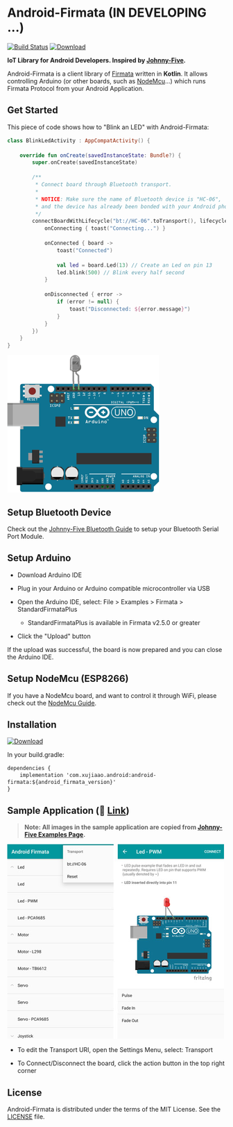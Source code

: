 # Android-Firmata (IN DEVELOPING ...)

[![Build Status](https://travis-ci.org/xujiaao/android-firmata.svg?branch=master)](https://travis-ci.org/xujiaao/android-firmata)
[![Download](https://api.bintray.com/packages/xujiaao/android/android-firmata/images/download.svg)](https://bintray.com/xujiaao/android/android-firmata/_latestVersion)


**IoT Library for Android Developers. Inspired by [Johnny-Five].**

Android-Firmata is a client library of [Firmata] written in **Kotlin**.
It allows controlling Arduino (or other boards, such as [NodeMcu]...)
which runs Firmata Protocol from your Android Application.


## Get Started

This piece of code shows how to "Blink an LED" with Android-Firmata:

````kotlin
class BlinkLedActivity : AppCompatActivity() {

    override fun onCreate(savedInstanceState: Bundle?) {
        super.onCreate(savedInstanceState)

        /**
         * Connect board through Bluetooth transport.
         *
         * NOTICE: Make sure the name of Bluetooth device is "HC-06",
         * and the device has already been bonded with your Android phone!!!
         */
        connectBoardWithLifecycle("bt://HC-06".toTransport(), lifecycle, {
            onConnecting { toast("Connecting...") }

            onConnected { board ->
                toast("Connected")

                val led = board.Led(13) // Create an Led on pin 13
                led.blink(500) // Blink every half second
            }

            onDisconnected { error ->
                if (error != null) {
                    toast("Disconnected: ${error.message}")
                }
            }
        })
    }
}
````

![](assets/images/led-blink.gif)


## Setup Bluetooth Device

Check out the [Johnny-Five Bluetooth Guide] to setup your Bluetooth Serial Port Module.


## Setup Arduino

- Download Arduino IDE

- Plug in your Arduino or Arduino compatible microcontroller via USB

- Open the Arduino IDE, select: File > Examples > Firmata > StandardFirmataPlus

  - StandardFirmataPlus is available in Firmata v2.5.0 or greater

- Click the "Upload" button

If the upload was successful, the board is now prepared and you can close the Arduino IDE.


## Setup NodeMcu (ESP8266)

If you have a NodeMcu board, and want to control it through WiFi, please check out the [NodeMcu Guide].


## Installation

[![Download](https://api.bintray.com/packages/xujiaao/android/android-firmata/images/download.svg)](https://bintray.com/xujiaao/android/android-firmata/_latestVersion)

In your build.gradle:

````
dependencies {
    implementation 'com.xujiaao.android:android-firmata:${android_firmata_version}'
}
````


## Sample Application (:link: [Link](https://github.com/xujiaao/android-firmata/releases/latest))

> **Note: All images in the sample application are copied from [Johnny-Five Examples Page].**

![](assets/images/sample-app.jpg)

- To edit the Transport URI, open the Settings Menu, select: Transport

- To Connect/Disconnect the board, click the action button in the top right corner


## License

Android-Firmata is distributed under the terms of the MIT License. See the [LICENSE] file.


[Johnny-Five]: https://github.com/rwaldron/johnny-five
[Johnny-Five Bluetooth Guide]: https://github.com/rwaldron/johnny-five/wiki/Getting-Started-with-Johnny-Five-and-JY-MCU-Bluetooth-Serial-Port-Module
[Johnny-Five Examples Page]: http://johnny-five.io/examples
[Firmata]: https://github.com/firmata/protocol
[NodeMcu]: http://nodemcu.com
[NodeMcu Guide]: https://github.com/xujiaao/android-firmata/wiki/Getting-Started-with-Android-Firmata-and-NodeMcu-Board
[LICENSE]: LICENSE

